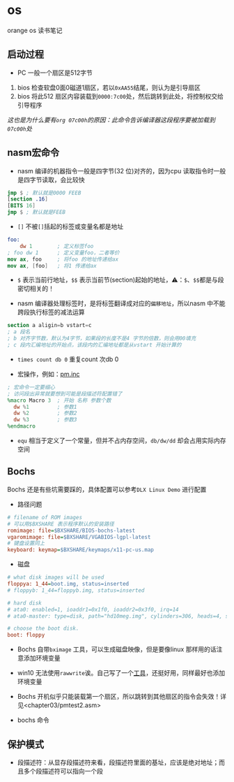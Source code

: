 # os  

orange os 读书笔记  

## 启动过程  

- PC 一般一个扇区是512字节  

1. bios 检查软盘0面0磁道1扇区，若以`0xAA55`结尾，则认为是引导扇区  
2. bios 将此512 扇区内容装载到`0000:7c00`处，然后跳转到此处，将控制权交给引导程序  

*这也是为什么要有`org 07c00h`的原因：此命令告诉编译器这段程序要被加载到`07c00h`处*  

## nasm宏命令  

- nasm 编译的机器指令一般是四字节(32 位)对齐的，因为cpu 读取指令时一般是四字节读取，会比较快  

```nasm
jmp $ ; 默认就是0000 FEEB
[section .16]
[BITS 16]
jmp $ ; 默认就是FEEB
```

- `[]` 不被`[]`括起的标签或变量名都是地址  

```nasm
foo:
    dw 1        ; 定义标签foo
; foo dw 1      ; 定义变量foo，二者等价
mov ax, foo     ; 将foo 的地址传递给ax
mov ax, [foo]   ; 将1 传递给ax
```  

- `$` 表示当前行地址，`$$` 表示当前节(section)起始的地址，⚠：`$`、`$$`都是与段密切相关的！  

- nasm 编译器处理标签时，是将标签翻译成对应的`偏移地址`，所以nasm 中不能跨段执行标签的减法运算  

```nasm
section a aligin=b vstart=c
; a 段名
; b 对齐字节数，默认为4字节，如果段的长度不是4 字节的倍数，则会用00填充
; c 段内汇编地址的开始点，该段内的汇编地址都是从vstart 开始计算的
```

- `times count db 0` 重复count 次db 0  

- 宏操作，例如：[pm.inc](./chapter03/pm.inc)  

```nasm
; 宏命令一定要细心
; 访问段出异常就要想到可能是段描述符配置错了
%macro Macro 3  ; 开始 名称 参数个数
  dw %1         ; 参数1
  dw %2         ; 参数2
  dw %3         ; 参数3
%endmacro
```

- `equ` 相当于定义了一个常量，但并不占内存空间，`db/dw/dd` 却会占用实际内存空间

## Bochs  

Bochs 还是有些坑需要踩的，具体配置可以参考`DLX Linux Demo` 进行配置  

- 路径问题  

```ini
# filename of ROM images
# 可以用$BXSHARE 表示程序默认的安装路径
romimage: file=$BXSHARE/BIOS-bochs-latest
vgaromimage: file=$BXSHARE/VGABIOS-lgpl-latest
# 键盘设置同上
keyboard: keymap=$BXSHARE/keymaps/x11-pc-us.map
```

- 磁盘  

```ini
# what disk images will be used 
floppya: 1_44=boot.img, status=inserted
# floppyb: 1_44=floppyb.img, status=inserted

# hard disk
# ata0: enabled=1, ioaddr1=0x1f0, ioaddr2=0x3f0, irq=14
# ata0-master: type=disk, path="hd10meg.img", cylinders=306, heads=4, spt=17

# choose the boot disk.
boot: floppy
```

- Bochs 自带`bximage` 工具，可以生成磁盘映像，但是要像linux 那样用的话注意添加环境变量  
- win10 无法使用`rawwrite`诶。自己写了一个[工具](https://github.com/12Tall/bin2img)，还挺好用，同样最好也添加环境变量  
- Bochs 开机似乎只能装载第一个扇区，所以跳转到其他扇区的指令会失效！详见<chapter03/pmtest2.asm>

- bochs 命令  

## 保护模式  

- 段描述符：从显存段描述符来看，段描述符里面的基址，应该是绝对地址；而且多个段描述符可以指向一个段  

